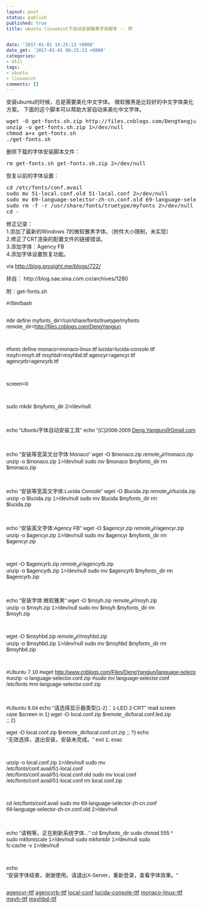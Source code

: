 ```yaml
---
layout: post
status: publish
published: true
title: ubuntu linuxmint下自动安装雅黑字体脚本 -- 转


date: '2017-01-01 14:25:13 +0800'
date_gmt: '2017-01-01 06:25:13 +0800'
categories:
- Util
tags:
- ubuntu
- linuxmint
comments: []
---
```

<p>安装ubuntu的时候，总是需要美化中文字体。 微软雅黑是比较好的中文字体美化方案。 下面的这个脚本可以帮助大家自动来美化中文字体。</p>
<pre lang="bash">wget -O get-fonts.sh.zip http://files.cnblogs.com/DengYangjun/get-fonts.sh.zip
unzip -o get-fonts.sh.zip 1>/dev/null
chmod a+x get-fonts.sh
./get-fonts.sh</pre>
<p>删除下载的字体安装脚本文件：</p>
<pre lang="bash">rm get-fonts.sh get-fonts.sh.zip 2>/dev/null</pre>
<p>恢复以前的字体设置：</p>
<pre lang="bash">cd /etc/fonts/conf.avail
sudo mv 51-local.conf.old 51-local.conf 2>/dev/null
sudo mv 69-language-selector-zh-cn.conf.old 69-language-selector-zh-cn.conf 2>/dev/null
sudo rm -f -r /usr/share/fonts/truetype/myfonts 2>/dev/null
cd -</pre>
<p>修正记录：<br />
1.添加了最新的Windows 7的微软雅黑字体。（附件大小限制，未实现）<br />
2.修正了CRT渲染的配置文件的链接错误。<br />
3.添加字体：Agency FB<br />
4.添加字体设置恢复功能。</p>
<p>via <a href="http://blog.prosight.me/blogs/722/">http://blog.prosight.me/blogs/722/</a></p>
<p>转自： http://blog.sae.sina.com.cn/archives/1280</p>
<p>附：<span class="s1">get-fonts.sh </span></p>
<pre style="font-size: 14px; font-family: Helvetica, Arial, sans-serif;">
#!/bin/bash

#dir define
myfonts_dir=/usr/share/fonts/truetype/myfonts
remote_dir=http://files.cnblogs.com/DengYangjun

#fonts define
monaco=monaco-linux.ttf
lucida=lucida-console.ttf
msyh=msyh.ttf
msyhbd=msyhbd.ttf
agencyr=agencyr.ttf
agencyrb=agencyrb.ttf

screen=0

sudo mkdir $myfonts_dir 2>/dev/null

echo "Ubuntu字体自动安装工具"
echo "(C)2008-2009 Deng.Yangjun@Gmail.com"

echo "安装等宽英文台字体:Monaco"
wget -O $monaco.zip $remote_dir/$monaco.zip
unzip -o $monaco.zip 1>/dev/null
sudo mv $monaco $myfonts_dir
rm $monaco.zip

echo "安装等宽英文字体:Lucida Console"
wget -O $lucida.zip $remote_dir/$lucida.zip
unzip -o $lucida.zip 1>/dev/null
sudo mv $lucida $myfonts_dir
rm $lucida.zip

echo "安装英文字体:Agency FB"
wget -O $agencyr.zip $remote_dir/$agencyr.zip
unzip -o $agencyr.zip 1>/dev/null
sudo mv $agencyr $myfonts_dir
rm $agencyr.zip

wget -O $agencyrb.zip $remote_dir/$agencyrb.zip
unzip -o $agencyrb.zip 1>/dev/null
sudo mv $agencyrb $myfonts_dir
rm $agencyrb.zip

echo "安装字体:微软雅黑"
wget -O $msyh.zip $remote_dir/$msyh.zip
unzip -o $msyh.zip 1>/dev/null
sudo mv $msyh $myfonts_dir
rm $msyh.zip

wget -O $msyhbd.zip $remote_dir/$msyhbd.zip
unzip -o $msyhbd.zip 1>/dev/null
sudo mv $msyhbd $myfonts_dir
rm $msyhbd.zip

#Ubuntu 7.10
#wget http://www.cnblogs.com/Files/DengYangjun/language-selector.conf.zip
#unzip -o language-selector.conf.zip
#sudo mv language-selector.conf /etc/fonts
#rm language-selector.conf.zip

#Ubuntu 8.04 
echo "请选择显示器类型(1-2)：1-LED	2-CRT"
read screen
case $screen in
1) 
	wget -O local.conf.zip  $remote_dir/local.conf.led.zip
	;;
2)	
	wget -O local.conf.zip  $remote_dir/local.conf.crt.zip
	;;
?) 
	echo "无效选择，退出安装，安装未完成。"
	exit 1;
esac

unzip -o local.conf.zip 1>/dev/null
sudo mv /etc/fonts/conf.avail/51-local.conf /etc/fonts/conf.avail/51-local.conf.old
sudo mv local.conf /etc/fonts/conf.avail/51-local.conf
rm local.conf.zip

cd /etc/fonts/conf.avail
sudo mv 69-language-selector-zh-cn.conf 69-language-selector-zh-cn.conf.old 2>/dev/null

echo "请稍等，正在刷新系统字体..."
cd $myfonts_dir
sudo chmod 555 *
sudo mkfontscale 1>/dev/null
sudo mkfontdir 1>/dev/null
sudo fc-cache -v 1>/dev/null

echo "安装字体结束，谢谢使用。请退出X-Server，重新登录，查看字体效果。"
</pre>
<p><a href="http://techo.dev/wp-content/uploads/2017/01/agencyr.ttf_.zip">agencyr-ttf</a> <a href="http://techo.dev/wp-content/uploads/2017/01/agencyrb.ttf_.zip">agencyrb-ttf</a> <a href="http://techo.dev/wp-content/uploads/2017/01/local.conf_.zip">local-conf</a> <a href="http://techo.dev/wp-content/uploads/2017/01/lucida-console.ttf_.zip">lucida-console-ttf</a> <a href="http://techo.dev/wp-content/uploads/2017/01/monaco-linux.ttf_.zip">monaco-linux-ttf</a> <a href="http://techo.dev/wp-content/uploads/2017/01/msyh.ttf_.zip">msyh-ttf</a> <a href="http://techo.dev/wp-content/uploads/2017/01/msyhbd.ttf_.zip">msyhbd-ttf</a></p>
